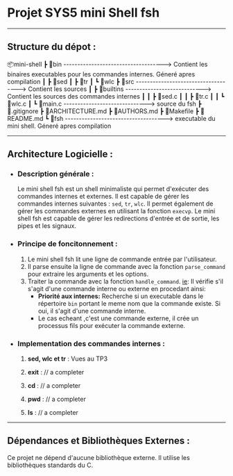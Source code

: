 # Projet SYS5 mini Shell fsh
--------


## Structure du dépot :

📦mini-shell
 ┣ 📂bin ------------------------------------> Contient les binaires executables pour les commandes internes. Géneré apres compilation
 ┃ ┣ 📜sed 
 ┃ ┣ 📜tr
 ┃ ┗ 📜wlc
 ┣ 📂src ------------------------------------> Contient les sources 
 ┃ ┣ 📂builtins  ----------------------------> Contient les sources des commandes internes
 ┃ ┃ ┣ 📜sed.c
 ┃ ┃ ┣ 📜tr.c
 ┃ ┃ ┗ 📜wlc.c
 ┃ ┗ 📜main.c ------------------------------> source du fsh
 ┣ 📜.gitignore
 ┣ 📜ARCHITECTURE.md
 ┣ 📜AUTHORS.md
 ┣ 📜Makefile
 ┣ 📜README.md
 ┗ 📜fsh ------------------------------------> executable du mini shell. Géneré apres compilation

---
## Architecture Logicielle :
* ### Description générale :
   Le mini shell fsh est un shell minimaliste qui permet d'exécuter des commandes internes et externes. Il est capable de gérer les commandes internes suivantes : `sed`, `tr`, `wlc`. Il permet également de gérer les commandes externes en utilisant la fonction `execvp`. Le mini shell fsh est capable de gérer les redirections d'entrée et de sortie, les pipes et les signaux.

* ### Principe de foncitonnement :
   1. Le mini shell fsh lit une ligne de commande entrée par l'utilisateur.
   2. Il parse ensuite la ligne de commande avec la fonction `parse_command` pour extraire les arguments et les options.
   3. Traiter la commande avec la fonction `handle_command`. <u>ie</u>:  Il vérifie s'il s'agit d'une commande interne ou externe en procedant ainsi:
      * <b>Priorité aux internes:</b> Recherche si un executable dans le répertoire `bin` portant le meme nom que la commande existe. Si oui, il s'agit d'une commande interne. 
      * Le cas echeant ,c'est une commande externe, il crée un processus fils pour exécuter la commande externe.



* ### Implementation des commandes internes :
   1. **sed, wlc et tr** : Vues au TP3

   2. **exit** : // a completer
   3. **cd** : // a completer
   4. **pwd** : // a completer
   5. **ls** : // a completer

---
## Dépendances et Bibliothèques Externes :
Ce projet ne dépend d'aucune bibliothèque externe. Il utilise les bibliothèques standards du C.



